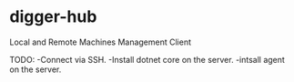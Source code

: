 # digger-hub
Local and Remote Machines Management Client

TODO:
-Connect via SSH.
-Install dotnet core on the server.
-intsall agent on the server.

